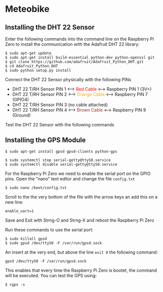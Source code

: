# Meteobike

## Installing the DHT 22 Sensor

Enter the following commands into the command line on the Raspberry Pi Zero to install the communication with the Adafruit DHT 22 library:

    $ sudo apt-get update
    $ sudo apt-get install build-essential python-dev python-openssl git
    $ git clone https://github.com/adafruit/Adafruit_Python_DHT.git
    $ cd Adafruit_Python_DHT
    $ sudo python setup.py install

Connect the DHT 22 Sensor physically with the following PINs

* DHT 22 T/RH Sensor PIN 1 <--> <span style="color: red">Red Cable</span> <--> Raspberry PIN 1 (3V+)
* DHT 22 T/RH Sensor PIN 2 <--> <span style="color: orange">Orange Cable</span> <--> Raspberry PIN 7 (GPIO4)
* DHT 22 T/RH Sensor PIN 3 (no cable attached)
* DHT 22 T/RH Sensor PIN 4 <--> <span style="color: brown">Brown Cable</span> <--> Raspberry PIN 9 (Ground)

Test the DHT 22 Sensor with the following commands



## Installing the GPS Module

    $ sudo apt-get install gpsd gpsd-clients python-gps
    
    $ sudo systemctl stop serial-getty@ttyS0.service 
    $ sudo systemctl disable serial-getty@ttyS0.service

For the Raspberry Pi Zero we need to enable the serial port on the GPIO pins. Open the "nano" text editor and change the file `config.txt`
    
    $ sudo nano /boot/config.txt
    
Scroll to the the very bottom of the file with the arrow keys an add this on a new line:
    
    enable_uart=1
    
Save and Exit with Strng-O and Strng-X and reboot the Raspberry Pi Zero

Run these commands to use the serial port:
    
    $ sudo killall gpsd 
    $ sudo gpsd /dev/ttyS0 -F /var/run/gpsd.sock

An insert at the very end, but above the line `exit 0` the following command:

    gpsd /dev/ttyS0 -F /var/run/gpsd.sock

This enables that every time the Raspberry Pi Zero is bootet, the command will be executed. You can test the GPS using:

    $ cgps -s
